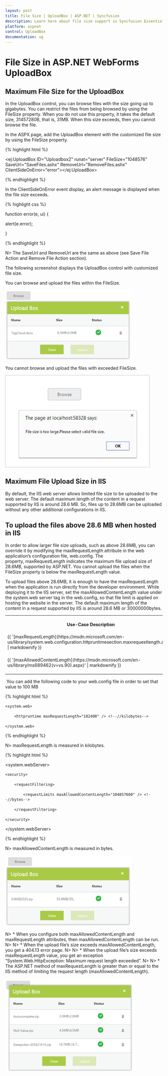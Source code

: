 ```yaml
---
layout: post
title: File Size | UploadBox | ASP.NET | Syncfusion
description: Learn here about file size support in Syncfusion Essential ASP.NET WebForms UploadBox Control, its elements, and more.
platform: aspnet
control: UploadBox
documentation: ug
---
```


# File Size in ASP.NET WebForms UploadBox

## Maximum File Size for the UploadBox

In the UploadBox control, you can browse files with the size going up to gigabytes. You can restrict the files from being browsed by using the FileSize property. When you do not use this property, it takes the default size, 31457280B, that is, 31MB. When this size exceeds, then you cannot browse the file. 

In the ASPX page, add the UploadBox element with the customized file size by using the FileSize property.

{% highlight html %}

<ej:UploadBox ID="Uploadbox2" runat="server" FileSize="1048576" SaveUrl="SaveFiles.ashx" RemoveUrl="RemoveFiles.ashx" ClientSideOnError="error"></ej:UploadBox>

{% endhighlight %}

In the ClientSideOnError event display, an alert message is displayed when the file size exceeds.

{% highlight css %}

function error(e, ui) {

  alert(e.error);

}

{% endhighlight %}

N> The SaveUrl and RemoveUrl are the same as above (see Save File Action and Remove File Action section).

The following screenshot displays the UploadBox control with customized file size.

You can browse and upload the files within the FileSize.

 ![Maximum File Size](File-Size_images/File-Size_img1.png)



You cannot browse and upload the files with exceeded FileSize.

 ![Exceeded File Size](File-Size_images/File-Size_img2.png)



## Maximum File Upload Size in IIS

By default, the IIS web server allows limited file size to be uploaded to the web server. The default maximum length of the content in a request supported by IIS is around 28.6 MB. So, files up to 28.6MB can be uploaded without any other additional configurations in IIS.

## To upload the files above 28.6 MB when hosted in IIS

In order to allow larger file size uploads, such as above 28.6MB, you can override it by modifying the maxRequestLength attribute in the web application’s configuration file, web.config. The property, maxRequestLength indicates the maximum file upload size of 28.6MB, supported by ASP.NET. You cannot upload the files when the FileSize property is below the maxRequestLength value.

To upload files above 28.6MB, it is enough to have the maxRequestLength when the application is run directly from the developer environment. While deploying it to the IIS server, set the maxAllowedContentLength value under the system.web server tag in the web.config, so that file limit is applied on hosting the website in the server. The default maximum length of the content in a request supported by IIS is around 28.6 MB or 30000000bytes.



<table>
<tr>
<th>
Use-Case Description</th><th>
Type</th><th>
Maximum request size</th><th>
Details</th></tr>
<tr>
<td>
{{ '[maxRequestLength](https://msdn.microsoft.com/en-us/library/system.web.configuration.httpruntimesection.maxrequestlength.aspx)' | markdownify }}</td><td>
Property</td><td>
28.6 MB</td><td>
Maximum request size supported by ASP.NET.</td></tr>
<tr>
<td>
{{ '[maxAllowedContentLength](https://msdn.microsoft.com/en-us/library/ms689462(v=vs.90).aspx)' | markdownify }}</td><td>
Property</td><td>
28.6 MB</td><td>
maxAllowedContentLength specifies the maximum length of content in a request supported by IIS.</td></tr>
</table>

 You can add the following code to your web.config file in order to set that value to 100 MB

{% highlight html %}

<configuration>

    <system.web>

        <httpruntime maxRequestLength="102400" /> <!--//kilobytes-->

    </system.web>

</configuration>

{% endhighlight %}

N>  maxRequestLength is measured in kilobytes.

{% highlight html %}

<system.webServer>

    <security>

        <requestFiltering>

            <requestLimits maxAllowedContentLength="104857600" /> <!--//bytes-->

        </requestFiltering>

    </security>

</system.webServer>

{% endhighlight %}

N> maxAllowedContentLength is measured in bytes.

![Maximum File Size](File-Size_images/File-Size_img3.png)


N> * When you configure both maxAllowedContentLength and maxRequestLength attributes, then maxAllowedContentLength can be run. 
N>
N> * When the upload file’s size exceeds maxAllowedContentLength, you get a 404.13 error page.
N>
N> * When the upload file’s size exceeds maxRequestLength value, you get an exception “System.Web.HttpException: Maximum request length exceeded”.
N>
N> * The ASP.NET method of maxRequestLength is greater than or equal to the IIS method of limiting the request length (maxAllowedContentLength).

![Limitations](File-Size_images/File-Size_img4.png)
